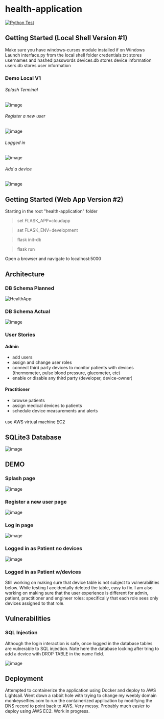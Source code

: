 # health-application

[![Python Test](https://github.com/dpe22/health-application/actions/workflows/python-test.yml/badge.svg)](https://github.com/dpe22/health-application/actions/workflows/python-test.yml)

## Getting Started (Local Shell Version #1)
Make sure you have windows-curses module installed if on Windows
Launch interface.py from the local shell folder
credentials.txt stores usernames and hashed passwords
devices.db stores device information
users.db stores user information

### Demo Local V1
###### Splash Terminal
![image](https://user-images.githubusercontent.com/74585697/165771008-40309cf6-e9b7-4255-a34f-578a97f482b1.png)

###### Register a new user
![image](https://user-images.githubusercontent.com/74585697/165771557-f2ca4b1a-bef4-4869-b269-1f3682f39f77.png)

###### Logged in
![image](https://user-images.githubusercontent.com/74585697/165771975-071fed95-ce02-4b1c-81bb-1530fe311817.png)

###### Add a device
![image](https://user-images.githubusercontent.com/74585697/165773752-a920580c-e4f4-4ca4-a259-118ba479b41e.png)


## Getting Started (Web App Version #2)
Starting in the root "health-application" folder

> set FLASK_APP=cloudapp

> set FLASK_ENV=development

> flask init-db

> flask run

Open a browser and navigate to localhost:5000

## Architecture 

### DB Schema Planned
![HealthApp](https://user-images.githubusercontent.com/74585697/155168764-15864e0d-f2d6-426c-9106-7aa4f0234526.png)

### DB Schema Actual
![image](https://user-images.githubusercontent.com/74585697/162868839-248733f5-2924-4e9e-aff8-fb243db1b2a4.png)

### User Stories

#### Admin
- add users
- assign and change user roles
- connect third party devices to monitor patients with devices (thermometer, pulse blood pressure, glucometer, etc)
- enable or disable any third party (developer, device-owner)

#### Practitioner
- browse patients
- assign medical devices to patients
- schedule device measurements and alerts

####
use AWS virtual machine EC2

## SQLite3 Database

![image](https://user-images.githubusercontent.com/74585697/162985742-79879422-3463-4847-8483-af2009b78f65.png)

## DEMO
### Splash page
![image](https://user-images.githubusercontent.com/74585697/160616724-ae141602-1765-4786-aa24-88a505c6c62a.png)

### Register a new user page
![image](https://user-images.githubusercontent.com/74585697/160616998-c19ba3db-d680-4d26-8bc9-ea74d75445b2.png)

### Log in page
![image](https://user-images.githubusercontent.com/74585697/160617334-6cb6dfbf-5939-4579-abb6-c2c08a89e22e.png)

### Logged in as Patient no devices
![image](https://user-images.githubusercontent.com/74585697/160618819-5ebe73ae-7a80-4564-82b9-b37938a23d5c.png)

### Logged in as Patient w/devices
Still working on making sure that device table is not subject to vulnerabilities below. While testing I accidentally deleted the table, easy to fix. I am also working on making sure that the user experience is different for admin, patient, practitioner and engineer roles: specifically that each role sees only devices assigned to that role. 

## Vulnerabilities
### SQL Injection
Although the login interaction is safe, once logged in the database tables are vulnerable to SQL injection. Note here the database locking after tring to add a device with DROP TABLE in the name field.

![image](https://user-images.githubusercontent.com/74585697/162985231-449e88d3-f959-45ba-8a0e-14973026f2fe.png)

## Deployment
Attempted to containerize the application using Docker and deploy to AWS Lightsail. Went down a rabbit hole with trying to change my weebly domain monkeyselfies.com to run the containerized application by modifying the DNS record to point back to AWS. Very messy. Probably much easier to deploy using AWS EC2. Work in progress. 
